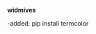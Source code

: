 **widmives**

<!-- - create local conda env -->
<!-- - reload window and terminal -->
<!-- - pip install anthropic openai prompt_toolkit typer rich load_dotenv -->
<!-- - added: pip install torch transformers accelerate -->
-added: pip install termcolor